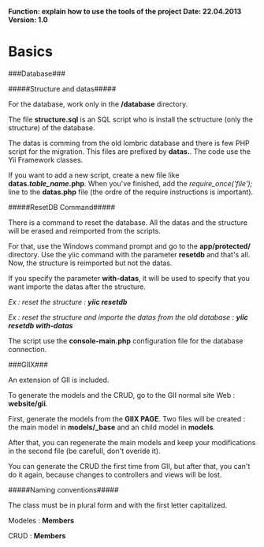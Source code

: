 **Function: explain how to use the tools of the project Date: 22.04.2013 Version: 1.0**

Basics
==========================

###Database###

#####Structure and datas#####

For the database, work only in the **/database** directory.

The file **structure.sql** is an SQL script who is install the sctructure (only the structure) of the database.

The datas is comming from the old lombric database and there is few PHP script for the migration. This files are prefixed by **datas.**. The code use the Yii Framework classes.

If you want to add a new script, create a new file like **datas.*table_name*.php**. When you've finished, add the *require_once('file');* line to the **datas.php** file (the ordre of the require instructions is important).


#####ResetDB Command#####

There is a command to reset the database. All the datas and the structure will be erased and reimported from the scripts.

For that, use the Windows command prompt and go to the **app/protected/** directory.
Use the yiic command with the parameter **resetdb** and that's all. Now, the structure is reimported but not the datas.

If you specify the parameter **with-datas**, it will be used to specify that you want importe the datas after the structure.

*Ex : reset the structure : **yiic resetdb***

*Ex : reset the structure and importe the datas from the old database : **yiic resetdb with-datas***

The script use the **console-main.php** configuration file for the database connection.


###GIIX###

An extension of GII is included.

To generate the models and the CRUD, go to the GII normal site Web : **website/gii**.

First, generate the models from the **GIIX PAGE**. Two files will be created : the main model in **models/_base** and an child model in **models**.

After that, you can regenerate the main models and keep your modifications in the second file (be carefull, don't overide it).

You can generate the CRUD the first time from GII, but after that, you can't do it again, because changes to controllers and views will be lost.

#####Naming conventions#####

The class must be in plural form and with the first letter capitalized.

Modeles : **Members**

CRUD : **Members**

